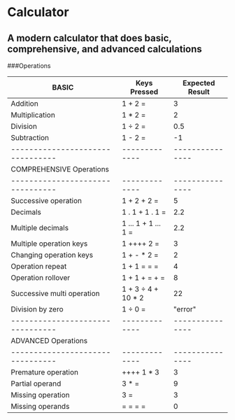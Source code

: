 # Calculator

## A modern calculator that does basic, comprehensive, and advanced calculations


###Operations

BASIC | Keys Pressed | Expected Result
-------------------------------- | ------------- | ---------------
Addition |   1 + 2 = | 3
Multiplication |    1 * 2 = | 2
Division | 1 ÷ 2 = | 0.5
Subtraction | 1 - 2 = | -1
-------------------------------- | ------------- | ---------------
COMPREHENSIVE Operations | |
-------------------------------- | ------------- | ---------------
Successive operation |   1 + 2 + 2 = | 5
Decimals  | 1 . 1 + 1 . 1 = | 2.2
Multiple decimals | 1 ... 1 + 1 ... 1 = | 2.2
Multiple operation keys | 1 ++++ 2 = | 3
Changing operation keys | 1 + - * 2 = | 2
Operation repeat | 1 + 1 = = = | 4
Operation rollover | 1 + 1 + = + = | 8
Successive multi operation | 1 + 3 ÷ 4 + 10 * 2 | 22
Division by zero | 1 ÷ 0 = | "error"
-------------------------------- | ------------- | ---------------
ADVANCED Operations | |
-------------------------------- | ------------- | ---------------
Premature operation | ++++ 1 * 3 | 3
Partial operand  | 3 * = | 9
Missing operation | 3 = | 3
Missing operands | = = = = | 0
